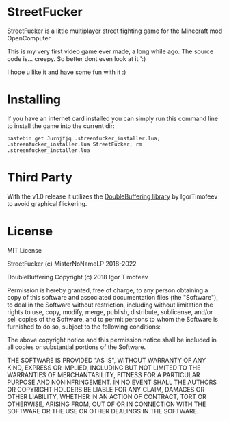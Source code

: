 # StreetFucker
StreetFucker is a little multiplayer street fighting game for the Minecraft mod OpenComputer.

This is my very first video game ever made, a long while ago.
The source code is... creepy. So better dont even look at it ':)

I hope u like it and have some fun with it :)

# Installing
If you have an internet card installed you can simply run this command line to install the game into the current dir:
```
pastebin get Jurnjfjq .streenfucker_installer.lua; .streenfucker_installer.lua StreetFucker; rm .streenfucker_installer.lua
```

# Third Party
With the v1.0 release it utilizes the [DoubleBuffering library](https://github.com/IgorTimofeev/DoubleBuffering) by IgorTimofeev to avoid graphical flickering.

# License
MIT License

StreetFucker (c) MisterNoNameLP 2018-2022

DoubleBuffering Copyright (c) 2018 Igor Timofeev

Permission is hereby granted, free of charge, to any person obtaining a copy
of this software and associated documentation files (the "Software"), to deal
in the Software without restriction, including without limitation the rights
to use, copy, modify, merge, publish, distribute, sublicense, and/or sell
copies of the Software, and to permit persons to whom the Software is
furnished to do so, subject to the following conditions:

The above copyright notice and this permission notice shall be included in all
copies or substantial portions of the Software.

THE SOFTWARE IS PROVIDED "AS IS", WITHOUT WARRANTY OF ANY KIND, EXPRESS OR
IMPLIED, INCLUDING BUT NOT LIMITED TO THE WARRANTIES OF MERCHANTABILITY,
FITNESS FOR A PARTICULAR PURPOSE AND NONINFRINGEMENT. IN NO EVENT SHALL THE
AUTHORS OR COPYRIGHT HOLDERS BE LIABLE FOR ANY CLAIM, DAMAGES OR OTHER
LIABILITY, WHETHER IN AN ACTION OF CONTRACT, TORT OR OTHERWISE, ARISING FROM,
OUT OF OR IN CONNECTION WITH THE SOFTWARE OR THE USE OR OTHER DEALINGS IN THE
SOFTWARE.